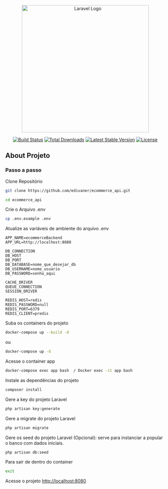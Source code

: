 <p align="center"><a href="https://laravel.com" target="_blank"><img src="https://raw.githubusercontent.com/laravel/art/master/logo-lockup/5%20SVG/2%20CMYK/1%20Full%20Color/laravel-logolockup-cmyk-red.svg" width="400" alt="Laravel Logo"></a></p>

<p align="center">
<a href="https://github.com/laravel/framework/actions"><img src="https://github.com/laravel/framework/workflows/tests/badge.svg" alt="Build Status"></a>
<a href="https://packagist.org/packages/laravel/framework"><img src="https://img.shields.io/packagist/dt/laravel/framework" alt="Total Downloads"></a>
<a href="https://packagist.org/packages/laravel/framework"><img src="https://img.shields.io/packagist/v/laravel/framework" alt="Latest Stable Version"></a>
<a href="https://packagist.org/packages/laravel/framework"><img src="https://img.shields.io/packagist/l/laravel/framework" alt="License"></a>
</p>

## About Projeto


### Passo a passo
Clone Repositório
```sh
git clone https://github.com/edivaner/ecommerce_api.git
```
```sh
cd ecommerce_api
```

Crie o Arquivo .env
```sh
cp .env.example .env
```

Atualize as variáveis de ambiente do arquivo .env
```dosini
APP_NAME=ecommerceBackend
APP_URL=http://localhost:8080

DB_CONNECTION
DB_HOST
DB_PORT
DB_DATABASE=nome_que_desejar_db
DB_USERNAME=nome_usuario
DB_PASSWORD=senha_aqui

CACHE_DRIVER
QUEUE_CONNECTION
SESSION_DRIVER

REDIS_HOST=redis
REDIS_PASSWORD=null
REDIS_PORT=6379
REDIS_CLIENT=predis
```

Suba os containers do projeto
```sh
docker-compose up --build -d
```
ou
```sh
docker-compose up -d
```

Acesse o container app
```sh
docker-compose exec app bash  / Docker exec -it app bash
```

Instale as dependências do projeto
```sh
composer install
```

Gere a key do projeto Laravel
```sh
php artisan key:generate
```

Gere a migrate do projeto Laravel
```sh
php artisan migrate
```

Gere os seed do projeto Laravel (Opcional): serve para instanciar a popular o banco com dados iniciais.
```sh
php artisan db:seed
```

Para sair de dentro do container
```sh
exit
```

Acesse o projeto
[http://localhost:8080](http://localhost:8080)

